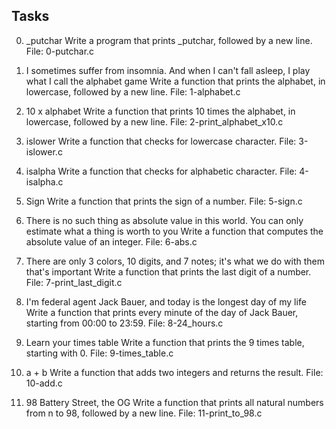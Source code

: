 ## Tasks
0. _putchar
Write a program that prints _putchar, followed by a new line.
File: 0-putchar.c
  
1. I sometimes suffer from insomnia. And when I can't fall asleep, I play what I call the alphabet game
Write a function that prints the alphabet, in lowercase, followed by a new line.
File: 1-alphabet.c
  
2. 10 x alphabet
Write a function that prints 10 times the alphabet, in lowercase, followed by a new line.
File: 2-print_alphabet_x10.c
  
3. islower
Write a function that checks for lowercase character.
File: 3-islower.c
  
4. isalpha
Write a function that checks for alphabetic character.
File: 4-isalpha.c
  
5. Sign
Write a function that prints the sign of a number.
File: 5-sign.c
  
6. There is no such thing as absolute value in this world. You can only estimate what a thing is worth to you
Write a function that computes the absolute value of an integer.
File: 6-abs.c
  
7. There are only 3 colors, 10 digits, and 7 notes; it's what we do with them that's important
Write a function that prints the last digit of a number.
File: 7-print_last_digit.c
  
8. I'm federal agent Jack Bauer, and today is the longest day of my life
Write a function that prints every minute of the day of Jack Bauer, starting from 00:00 to 23:59.
File: 8-24_hours.c
  
9. Learn your times table
Write a function that prints the 9 times table, starting with 0.
File: 9-times_table.c
  
10. a + b
Write a function that adds two integers and returns the result.
File: 10-add.c
  
11. 98 Battery Street, the OG
Write a function that prints all natural numbers from n to 98, followed by a new line.
File: 11-print_to_98.c
